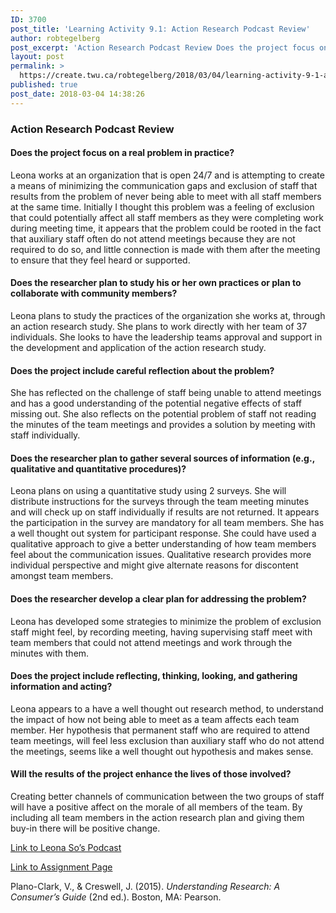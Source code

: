 ```yaml
---
ID: 3700
post_title: 'Learning Activity 9.1: Action Research Podcast Review'
author: robtegelberg
post_excerpt: 'Action Research Podcast Review Does the project focus on a real problem in practice? Leona works at an organization that is open 24/7 and is attempting to create a means of minimizing the communication gaps and exclusion of staff that results from the problem of never being able to meet with all staff members at [&hellip;]'
layout: post
permalink: >
  https://create.twu.ca/robtegelberg/2018/03/04/learning-activity-9-1-action-research-podcast-review/
published: true
post_date: 2018-03-04 14:38:26
---
```

<h3>Action Research Podcast Review</h3>

<h4>Does the project focus on a real problem in practice?</h4>

Leona works at an organization that is open 24/7 and is attempting to create a means of minimizing the communication gaps and exclusion of staff that results from the problem of never being able to meet with all staff members at the same time. Initially I thought this problem was a feeling of exclusion that could potentially affect all staff members as they were completing work during meeting time, it appears that the problem could be rooted in the fact that auxiliary staff often do not attend meetings because they are not required to do so, and little connection is made with them after the meeting to ensure that they feel heard or supported.

<h4>Does the researcher plan to study his or her own practices or plan to collaborate with community members?</h4>

Leona plans to study the practices of the organization she works at, through an action research study. She plans to work directly with her team of 37 individuals. She looks to have the leadership teams approval and support in the development and application of the action research study.

<h4>Does the project include careful reflection about the problem?</h4>

She has reflected on the challenge of staff being unable to attend meetings and has a good understanding of the potential negative effects of staff missing out. She also reflects on the potential problem of staff not reading the minutes of the team meetings and provides a solution by meeting with staff individually.

<h4>Does the researcher plan to gather several sources of information (e.g., qualitative and quantitative procedures)?</h4>

Leona plans on using a quantitative study using 2 surveys. She will distribute instructions for the surveys through the team meeting minutes and will check up on staff individually if results are not returned. It appears the participation in the survey are mandatory for all team members. She has a well thought out system for participant response. She could have used a qualitative approach to give a better understanding of how team members feel about the communication issues. Qualitative research provides more individual perspective and might give alternate reasons for discontent amongst team members.

<h4>Does the researcher develop a clear plan for addressing the problem?</h4>

Leona has developed some strategies to minimize the problem of exclusion staff might feel, by recording meeting, having supervising staff meet with team members that could not attend meetings and work through the minutes with them.

<h4>Does the project include reflecting, thinking, looking, and gathering information and acting?</h4>

Leona appears to a have a well thought out research method, to understand the impact of how not being able to meet as a team affects each team member. Her hypothesis that permanent staff who are required to attend team meetings, will feel less exclusion than auxiliary staff who do not attend the meetings, seems like a well thought out hypothesis and makes sense.

<h4>Will the results of the project enhance the lives of those involved?</h4>

Creating better channels of communication between the two groups of staff will have a positive affect on the morale of all members of the team. By including all team members in the action research plan and giving them buy-in there will be positive change.

<a href="https://create.twu.ca/soleona/2018/02/23/ldrs-591-unit-8-activity-8-2/">Link to Leona So&#8217;s Podcast</a>

<a href="https://create.twu.ca/ldrs591-sp18/unit-8-learning-activities/">Link to Assignment Page</a>

Plano-Clark, V., &amp; Creswell, J. (2015). <em>Understanding Research: A Consumer’s Guide</em> (2nd ed.). Boston, MA: Pearson.